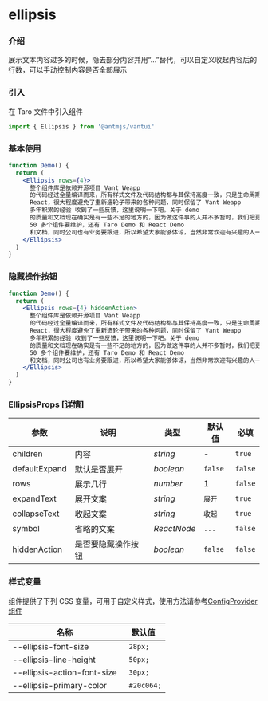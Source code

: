 # ellipsis

### 介绍

展示文本内容过多的时候，隐去部分内容并用“…”替代，可以自定义收起内容后的行数，可以手动控制内容是否全部展示

### 引入

在 Taro 文件中引入组件

```jsx
import { Ellipsis } from '@antmjs/vantui'
```

### 基本使用

```jsx
function Demo() {
  return (
    <Ellipsis rows={4}>
      整个组件库是依赖开源项目 Vant Weapp
      的代码经过全量编译而来，所有样式文件及代码结构都与其保持高度一致，只是生命周期经过改造使其支持
      React，很大程度避免了重新造轮子带来的各种问题，同时保留了 Vant Weapp
      多年积累的经验 收到了一些反馈，这里说明一下吧。关于 demo
      的质量和文档现在确实是有一些不足的地方的，因为做这件事的人并不多暂时，我们把更多的精力放在了组件本身，确保大家在实际的应用中能够更少的被中断。目前除了
      50 多个组件要维护，还有 Taro Demo 和 React Demo
      和文档，同时公司也有业务要跟进，所以希望大家能够体谅，当然非常欢迎有兴趣的人一起来完善它！
    </Ellipsis>
  )
}
```

### 隐藏操作按钮

```jsx
function Demo() {
  return (
    <Ellipsis rows={4} hiddenAction>
      整个组件库是依赖开源项目 Vant Weapp
      的代码经过全量编译而来，所有样式文件及代码结构都与其保持高度一致，只是生命周期经过改造使其支持
      React，很大程度避免了重新造轮子带来的各种问题，同时保留了 Vant Weapp
      多年积累的经验 收到了一些反馈，这里说明一下吧。关于 demo
      的质量和文档现在确实是有一些不足的地方的，因为做这件事的人并不多暂时，我们把更多的精力放在了组件本身，确保大家在实际的应用中能够更少的被中断。目前除了
      50 多个组件要维护，还有 Taro Demo 和 React Demo
      和文档，同时公司也有业务要跟进，所以希望大家能够体谅，当然非常欢迎有兴趣的人一起来完善它！
    </Ellipsis>
  )
}
```

### EllipsisProps [[详情]](https://github.com/AntmJS/vantui/tree/main/packages/vantui/types/ellipsis.d.ts)

| 参数          | 说明               | 类型                         | 默认值  | 必填    |
| ------------- | ------------------ | ---------------------------- | ------- | ------- |
| children      | 内容               | _&nbsp;&nbsp;string<br/>_    | -       | `true`  |
| defaultExpand | 默认是否展开       | _&nbsp;&nbsp;boolean<br/>_   | `false` | `false` |
| rows          | 展示几行           | _&nbsp;&nbsp;number<br/>_    | 1       | `false` |
| expandText    | 展开文案           | _&nbsp;&nbsp;string<br/>_    | `展开`  | `true`  |
| collapseText  | 收起文案           | _&nbsp;&nbsp;string<br/>_    | `收起`  | `true`  |
| symbol        | 省略的文案         | _&nbsp;&nbsp;ReactNode<br/>_ | `...`   | `false` |
| hiddenAction  | 是否要隐藏操作按钮 | _&nbsp;&nbsp;boolean<br/>_   | `false` | `false` |

### 样式变量

组件提供了下列 CSS 变量，可用于自定义样式，使用方法请参考[ConfigProvider 组件](https://antmjs.github.io/vantui/#/config-provider)

| 名称                        | 默认值      |
| --------------------------- | ----------- |
| --ellipsis-font-size        | ` 28px;`    |
| --ellipsis-line-height      | ` 50px;`    |
| --ellipsis-action-font-size | ` 30px;`    |
| --ellipsis-primary-color    | ` #20c064;` |
